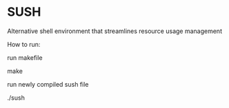 # SUSH
Alternative shell environment that streamlines resource usage management

How to run:

run makefile 
 
  make

run newly compiled sush file

  ./sush

